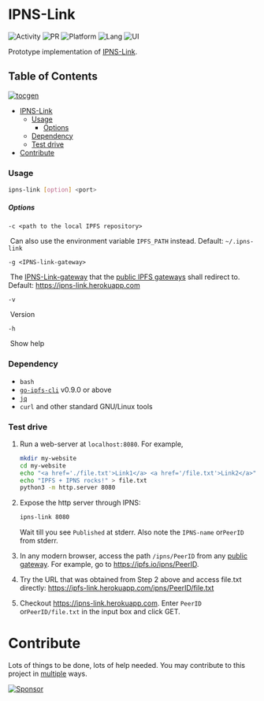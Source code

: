 # IPNS-Link

![Activity](https://img.shields.io/badge/Expect%20major%20updates-yes-violet.svg) ![PR](https://img.shields.io/badge/PRs-Accepted-green) ![Platform](https://img.shields.io/badge/Platform-GNU%2fLinux-blue.svg) ![Lang](https://img.shields.io/badge/Lang-Bash-cyan.svg) ![UI](https://img.shields.io/badge/UI-Command%20line-orange.svg)

Prototype implementation of [IPNS-Link](https://github.com/ipns-link/specs).

## Table of Contents  
[![tocgen](https://img.shields.io/badge/Generated%20using-tocgen-blue)](https://github.com/SomajitDey/tocgen)  
  - [IPNS-Link](#ipns-link)  
      - [Usage](#usage)  
          - [Options](#options)  
      - [Dependency](#dependency)  
      - [Test drive](#test-drive)  
  - [Contribute](#contribute)  
#####   

### Usage

```bash
ipns-link [option] <port>
```

##### Options

`-c <path to the local IPFS repository>`

​	Can also use the environment variable `IPFS_PATH` instead. Default: `~/.ipns-link`

`-g <IPNS-link-gateway>`

​	The [IPNS-Link-gateway](https://github.com/ipns-link/specs#redirect-to-ipns-link-gateway) that the [public IPFS gateways](https://ipfs.github.io/public-gateway-checker/) shall redirect to. Default: https://ipns-link.herokuapp.com

`-v`

​	Version

`-h`

​	Show help

### Dependency

- `bash`
- [`go-ipfs-cli`](https://docs.ipfs.io/install/command-line/#linux) v0.9.0 or above
- [`jq`](https://stedolan.github.io/jq/download/)
- `curl` and other standard GNU/Linux tools

### Test drive

1. Run a web-server at `localhost:8080`. For example, 

   ```bash
   mkdir my-website
   cd my-website
   echo "<a href='./file.txt'>Link1</a> <a href='/file.txt'>Link2</a>" > index.html
   echo "IPFS + IPNS rocks!" > file.txt
   python3 -m http.server 8080
   ```

2. Expose the http server through IPNS:

   ```bash
   ipns-link 8080
   ```

   Wait till you see `Published` at stderr. Also note the `IPNS-name` or`PeerID` from stderr.

3. In any modern browser, access the path `/ipns/PeerID` from any [public gateway](https://ipfs.github.io/public-gateway-checker/). For example, go to https://ipfs.io/ipns/PeerID.

4. Try the URL that was obtained from Step 2 above and access file.txt directly: https://ipfs-link.herokuapp.com/ipns/PeerID/file.txt

5. Checkout https://ipns-link.herokuapp.com. Enter `PeerID` or`PeerID/file.txt` in the input box and click GET.

# Contribute

Lots of things to be done, lots of help needed. You may contribute to this project in [multiple](https://github.com/ipns-link/contribute) ways.

[![Sponsor](https://www.buymeacoffee.com/assets/img/custom_images/yellow_img.png)](https://buymeacoffee.com/SomajitDey)
